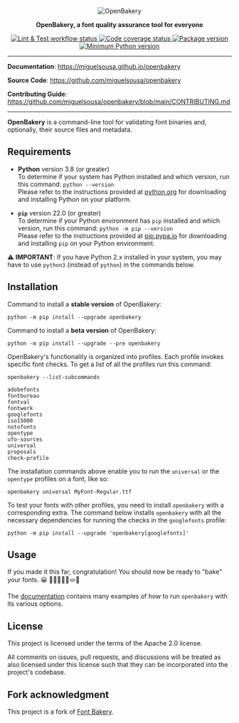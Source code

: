 <p align="center">
  <img src="https://raw.githubusercontent.com/miguelsousa/openbakery/main/data/openbakery.jpg" alt="OpenBakery">
</p>
<p align="center">
    <b>OpenBakery, a font quality assurance tool for everyone</b>
</p>
<p align="center">
<a href="https://github.com/miguelsousa/openbakery/actions/workflows/lint_test.yml" target="_blank">
    <img src="https://github.com/miguelsousa/openbakery/actions/workflows/lint_test.yml/badge.svg" alt="Lint & Test workflow status">
</a>
<a href="https://codecov.io/gh/miguelsousa/openbakery" target="_blank">
  <img src="https://codecov.io/gh/miguelsousa/openbakery/branch/main/graph/badge.svg?token=2K1LW5OCW8"/ alt="Code coverage status"> 
</a>
<a href="https://pypi.org/project/openbakery" target="_blank">
    <img src="https://img.shields.io/pypi/v/openbakery.svg" alt="Package version">
</a>
<a href="https://pypi.org/project/openbakery" target="_blank">
    <img src="https://img.shields.io/pypi/pyversions/openbakery.svg" alt="Minimum Python version">
</a>
</p>

---

**Documentation**: https://miguelsousa.github.io/openbakery

**Source Code**: https://github.com/miguelsousa/openbakery

**Contributing Guide**: https://github.com/miguelsousa/openbakery/blob/main/CONTRIBUTING.md

---

**OpenBakery** is a command-line tool for validating font binaries and, optionally, their source files and metadata.


## Requirements

- **Python** version 3.8 (or greater)
<br>To determine if your system has Python installed and which version, run this command: `python --version`
<br>Please refer to the instructions provided at [python.org](https://www.python.org/) for downloading and installing Python on your platform.

- **`pip`** version 22.0 (or greater)
<br>To determine if your Python environment has `pip` installed and which version, run this command: `python -m pip --version`
<br>Please refer to the instructions provided at [pip.pypa.io](https://pip.pypa.io/en/stable/installation/) for downloading and installing `pip` on your Python environment.

⚠️ **IMPORTANT**: If you have Python 2.x installed in your system, you may have to use `python3` (instead of `python`) in the commands below.


## Installation

Command to install a **stable version** of OpenBakery:

    python -m pip install --upgrade openbakery

Command to install a **beta version** of OpenBakery:

    python -m pip install --upgrade --pre openbakery

OpenBakery's functionality is organized into profiles. Each profile invokes specific font checks. To get a list of all the profiles run this command:

    openbakery --list-subcommands

```
adobefonts
fontbureau
fontval
fontwerk
googlefonts
iso15008
notofonts
opentype
ufo-sources
universal
proposals
check-profile
```

The installation commands above enable you to run the `universal` or the `opentype` profiles on a font, like so:

    openbakery universal MyFont-Regular.ttf

To test your fonts with other profiles, you need to install `openbakery` with a corresponding extra. The command below installs `openbakery` with all the necessary dependencies for running the checks in the `googlefonts` profile:

    python -m pip install --upgrade 'openbakery[googlefonts]'


## Usage

If you made it this far, congratulation! You should now be ready to "bake" your fonts. 😀 🥯🍞🥖🥨🥐🫓🧁

The [documentation](https://miguelsousa.github.io/openbakery) contains many examples of how to run `openbakery` with its various options.


## License

This project is licensed under the terms of the Apache 2.0 license.

All comments on issues, pull requests, and discussions will be treated as also licensed under this license such that they can be incorporated into the project's codebase.


## Fork acknowledgment

This project is a fork of [Font Bakery](https://github.com/googlefonts/fontbakery).
